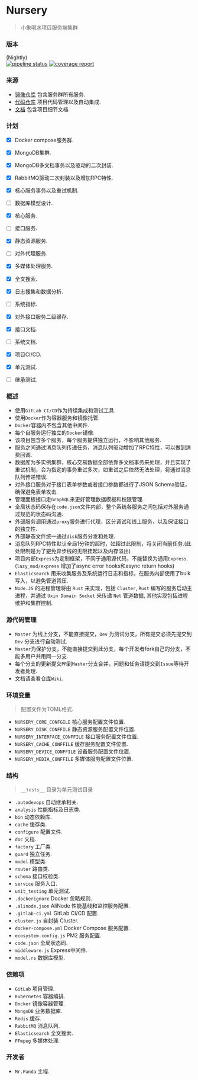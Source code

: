 # Nursery
> 小象喝水项目服务端集群


### 版本
(Nightly) </br>
[![pipeline status](http://gitlab.quasipaa.cn/quasipaa/nursery/badges/master/pipeline.svg)](http://gitlab.quasipaa.cn/quasipaa/nursery/commits/master)
[![coverage report](http://gitlab.quasipaa.cn/quasipaa/nursery/badges/master/coverage.svg)](http://gitlab.quasipaa.cn/quasipaa/nursery/commits/master)


### 来源
- [镜像仓库](https://hub.docker.com/u/quasipaa) 包含服务群所有服务.</br>
- [代码仓库](http://gitlab.quasipaa.cn/quasipaa/nursery) 项目代码管理以及自动集成.</br>
- [文档](./doc) 包含项目细节文档.</br>


### 计划
* [x] Docker compose服务群.<br>
* [x] MongoDB集群.</br>
* [x] MongoDB多文档事务以及驱动的二次封装.</br>
* [x] RabbitMQ驱动二次封装以及增加RPC特性.</br>
* [x] 核心服务事务以及重试机制.</br>
* [ ] 数据库模型设计.</br>
* [x] 核心服务.</br>
* [ ] 接口服务.</br>
* [x] 静态资源服务.</br>
* [ ] 对外代理服务.</br>
* [x] 多媒体处理服务.</br>
* [x] 全文搜索.</br>
* [x] 日志搜集和数据分析.</br>
* [ ] 系统指标.</br>
* [x] 对外接口服务二级缓存.</br>
* [x] 接口文档.</br>
* [ ] 系统文档.</br>
* [x] 项目CI/CD.</br>
* [x] 单元测试.</br>
* [ ] 继承测试.</br>


### 概述
* 使用`GitLab CI/CD`作为持续集成和测试工具.</br>
* 使用`Docker`作为容器服务和镜像托管.</br>
* `Docker`容器内不包含其他中间件.</br>
* 每个自服务运行独立的`Docker`镜像.</br>
* 该项目包含多个服务，每个服务提供独立运行，不影响其他服务.</br>
* 服务之间通过消息队列传递任务，消息队列驱动增加了RPC特性，可以做到消费回调.</br>
* 数据库为多实例集群，核心交易数据全部依靠多文档事务来处理，并且实现了重试机制，会为指定的事务重试多次，如重试之后依然无法处理，将通过消息队列传递错误.</br>
* 对外接口服务对于接口表单参数或者接口参数都进行了JSON Schema验证，确保避免表单攻击.</br>
* 管理面板接口走`GraphQL`来更好管理数据模板和权限管理.</br>
* 全局状态码保存在`code.json`文件内部，整个系统各服务之间包括对外服务通过规范的状态码沟通.</br>
* 外部服务调用通过`proxy`服务进行代理，区分调试和线上服务，以及保证接口的独立性.</br>
* 外部静态文件统一通过`disk`服务分发和处理.</br>
* 消息队列RPC特性默认全局1分钟的超时，如超过此限制，将关闭当前任务.(此处限制是为了避免异步栈的无限挂起以及内存溢出)</br>
* 项目内部`Express`为定制框架，不同于通用源代码，不能替换为通用`Express`.(`lazy_mod/express` 增加了async error hooks和async return hooks)</br>
* `Elasticsearch` 用来收集服务及系统运行日志和指标，在服务内部使用了bulk写入，以避免管道背压.</br>
* `Node.JS` 的进程管理将由 `Rust` 来实现，包括 `Cluster`, `Rust` 编写的服务启动主进程，并通过 `Uxin Domain Socket` 来传递 `Net` 管道数据, 其他实现包括进程维护和集群控制.</br>


### 源代码管理
* `Master` 为线上分支，不能直接提交，`Dev` 为测试分支，所有提交必须先提交到 `Dev` 分支进行自动测试.</br>
* `Master`为保护分支，不能直接提交到此分支，每个开发者fork自己的分支，不能多用户共用同一分支.</br>
* 每个分支的更新提交`PR`到`Master`分支合并，问题和任务请提交到`Issue`等待开发者处理.</br>
* 文档请查看仓库`Wiki`.</br>


### 环境变量
> 配置文件为TOML格式.
* `NURSERY_CORE_CONFGILE` 核心服务配置文件位置.</br>
* `NURSERY_DISK_CONFFILE` 静态资源服务配置文件位置.</br>
* `NURSERY_INTERFACE_CONFFILE` 接口服务配置文件位置.</br>
* `NURSERY_CACHE_CONFFILE` 缓存服务配置文件位置.</br>
* `NURSERY_DEVICE_CONFFILE` 设备服务配置文件位置.</br>
* `NURSERY_MEDIA_CONFFILE` 多媒体服务配置文件位置.</br>


### 结构
> `__tests__` 目录为单元测试目录
* `.autodevops` 自动继承相关.</br>
* `analysis` 性能指标及日志类.</br>
* `bin` 动态依赖库.</br>
* `cache` 缓存类.</br>
* `configure` 配置文件.</br>
* `doc` 文档.</br>
* `factory` 工厂类.</br>
* `guard` 独立任务.</br>
* `model` 模型类.</br>
* `router` 路由类.</br>
* `schema` 接口校验类.</br>
* `service` 服务入口.</br>
* `unit_testing` 单元测试.</br>
* `.dockerignore` Docker 忽略规则.</br>
* `.alinode.json` AliNode 性能基线和监控服务配置.</br>
* `.gitlab-ci.yml` GitLab CI/CD 配置.</br>
* `cluster.js` 自封装 Cluster.</br>
* `docker-compose.yml` Docker Compose 服务配置.</br>
* `ecosystem.config.js` PM2 服务配置.</br>
* `code.json` 全局状态码.</br>
* `middleware.js` Express中间件.</br>
* `model.rs` 数据库模型.</br>


### 依赖项
* `GitLab` 项目管理.</br> 
* `Kubernetes` 容器编排.</br>
* `Docker` 镜像容器管理.</br>
* `MongoDB` 业务数据库.</br> 
* `Redis` 缓存.</br>
* `RabbitMQ` 消息队列.</br>
* `Elasticsearch` 全文搜索.</br>
* `FFmpeg` 多媒体处理.</br>


### 开发者
* `Mr.Panda` 主程.</br>